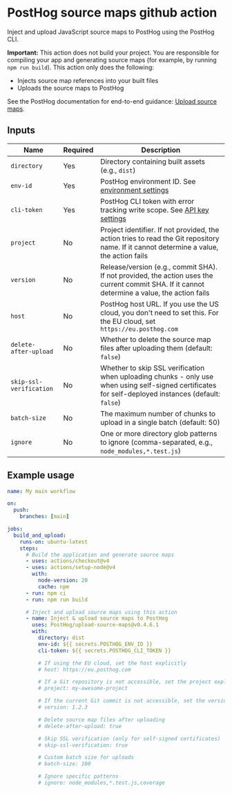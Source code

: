 # PostHog source maps github action

Inject and upload JavaScript source maps to PostHog using the PostHog CLI.

**Important:** This action does not build your project. You are responsible for compiling your app and generating source maps (for example, by running `npm run build`). This action only does the following:

- Injects source map references into your built files
- Uploads the source maps to PostHog

See the PostHog documentation for end-to-end guidance: [Upload source maps](https://posthog.com/docs/error-tracking/upload-source-maps).

## Inputs

| **Name**                | **Required** | **Description**                                                                                                                                      |
| ----------------------- | ------------ | ---------------------------------------------------------------------------------------------------------------------------------------------------- |
| `directory`             | Yes          | Directory containing built assets (e.g., `dist`)                                                                                                     |
| `env-id`                | Yes          | PostHog environment ID. See [environment settings](https://app.posthog.com/settings/environment#variables)                                           |
| `cli-token`             | Yes          | PostHog CLI token with error tracking write scope. See [API key settings](https://app.posthog.com/settings/user-api-keys#variables)                  |
| `project`               | No           | Project identifier. If not provided, the action tries to read the Git repository name. If it cannot determine a value, the action fails              |
| `version`               | No           | Release/version (e.g., commit SHA). If not provided, the action uses the current commit SHA. If it cannot determine a value, the action fails        |
| `host`                  | No           | PostHog host URL. If you use the US cloud, you don't need to set this. For the EU cloud, set `https://eu.posthog.com`                                |
| `delete-after-upload`   | No           | Whether to delete the source map files after uploading them (default: `false`)                                                                       |
| `skip-ssl-verification` | No           | Whether to skip SSL verification when uploading chunks - only use when using self-signed certificates for self-deployed instances (default: `false`) |
| `batch-size`            | No           | The maximum number of chunks to upload in a single batch (default: 50)                                                                               |
| `ignore`                | No           | One or more directory glob patterns to ignore (comma-separated, e.g., `node_modules,*.test.js`)                                                      |

## Example usage

```yaml
name: My main workflow

on:
  push:
    branches: [main]

jobs:
  build_and_upload:
    runs-on: ubuntu-latest
    steps:
      # Build the application and generate source maps
      - uses: actions/checkout@v4
      - uses: actions/setup-node@v4
        with:
          node-version: 20
          cache: npm
      - run: npm ci
      - run: npm run build

      # Inject and upload source maps using this action
      - name: Inject & upload source maps to PostHog
        uses: PostHog/upload-source-maps@v0.4.6.1
        with:
          directory: dist
          env-id: ${{ secrets.POSTHOG_ENV_ID }}
          cli-token: ${{ secrets.POSTHOG_CLI_TOKEN }}

          # If using the EU cloud, set the host explicitly
          # host: https://eu.posthog.com

          # If a Git repository is not accessible, set the project explicitly
          # project: my-awesome-project

          # If the current Git commit is not accessible, set the version explicitly
          # version: 1.2.3

          # Delete source map files after uploading
          # delete-after-upload: true

          # Skip SSL verification (only for self-signed certificates)
          # skip-ssl-verification: true

          # Custom batch size for uploads
          # batch-size: 100

          # Ignore specific patterns
          # ignore: node_modules,*.test.js,coverage
```
